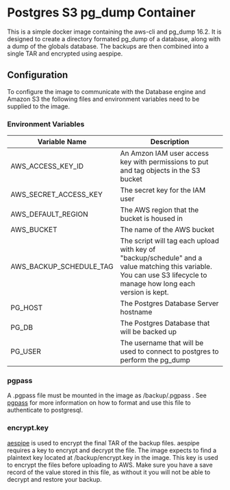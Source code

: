# Postgres S3 pg_dump Container

This is a simple docker image containing the aws-cli and pg_dump 16.2. It is designed to create a directory formated pg_dump of a database, along with a dump of the globals database. The backups are then combined into a single TAR and encrypted using aespipe.

## Configuration
To configure the image to communicate with the Database engine and Amazon S3 the following files and environment variables need to be supplied to the image.

### Environment Variables

| Variable Name             | Description |
| ---                       | ---         |
| AWS_ACCESS_KEY_ID         | An Amzon IAM user access key with permissions to put and tag objects in the S3 bucket
| AWS_SECRET_ACCESS_KEY     | The secret key for the IAM user
| AWS_DEFAULT_REGION        | The AWS region that the bucket is housed in
| AWS_BUCKET                | The name of the AWS bucket
| AWS_BACKUP_SCHEDULE_TAG   | The script will tag each upload with key of "backup/schedule" and a value matching this variable. You can use S3 lifecycle to manage how long each version is kept.
| PG_HOST                   | The Postgres Database Server hostname
| PG_DB                     | The Postgres Database that will be backed up
| PG_USER                   | The username that will be used to connect to postgres to perform the pg_dump

### pgpass

A .pgpass file must be mounted in the image as /backup/.pgpass . See [pgpass](https://www.postgresql.org/docs/16/libpq-pgpass.html) for more information on how to format and use this file to authenticate to postgresql.

### encrypt.key

[aespipe](https://linux.die.net/man/1/aespipe) is used to encrypt the final TAR of the backup files. aespipe requires a key to encrypt and decrypt the file.
The image expects to find a plaintext key located at /backup/encrypt.key in the image. This key is used to encrypt the files before uploading to AWS. Make sure you have a save record of the value stored in this file, as without it you will not be able to decrypt and restore your backup.